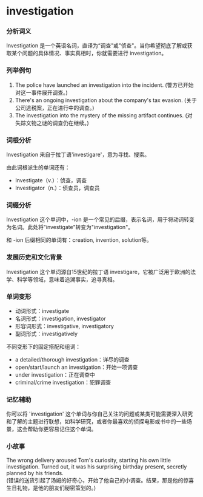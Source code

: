 # investigation

### 分析词义

  

Investigation 是一个英语名词，直译为“调查”或"侦查"。当你希望彻底了解或获取某个问题的具体情况、事实真相时，你就需要进行 investigation。

  

### 列举例句

  

1.  The police have launched an investigation into the incident. (警方已开始对这一事件展开调查。)
2.  There's an ongoing investigation about the company's tax evasion. (关于公司逃税案，正在进行中的调查。)
3.  The investigation into the mystery of the missing artifact continues. (对失踪文物之谜的调查仍在继续。)

  

### 词根分析

  

Investigation 来自于拉丁语'investigare'，意为寻找、搜索。

  

由此词根派生的单词还有：

  

*   Investigate（v.）：侦查，调查
*   Investigator（n.）：侦查员，调查员

  

### 词缀分析

  

Investigation 这个单词中，-ion 是一个常见的后缀，表示名词，用于将动词转变为名词。此处将"investigate"转变为"investigation"。

  

和 -ion 后缀相同的单词有：creation, invention, solution等。

  

### 发展历史和文化背景

  

Investigation 这个单词源自15世纪的拉丁语 investigare，它被广泛用于欧洲的法学、科学等领域，意味着追溯事实，追寻真相。

  

### 单词变形

  

*   动词形式：investigate
*   名词形式：investigation, investigator
*   形容词形式：investigative, investigatory
*   副词形式：investigatively

  

不同变形下的固定搭配和组词：

  

*   a detailed/thorough investigation：详尽的调查
*   open/start/launch an investigation：开始一项调查
*   under investigation：正在调查中
*   criminal/crime investigation：犯罪调查

  

### 记忆辅助

  

你可以将 'investigation' 这个单词与你自己关注的问题或某类可能需要深入研究和了解的主题进行联想，如科学研究，或者你最喜欢的侦探电影或书中的一些场景，这会帮助你更容易记住这个单词。

  

### 小故事

  

The wrong delivery aroused Tom's curiosity, starting his own little investigation. Turned out, it was his surprising birthday present, secretly planned by his friends.  
(错误的送货引起了汤姆的好奇心，开始了他自己的小调查。结果，那是他的惊喜生日礼物，是他的朋友们秘密策划的。)

